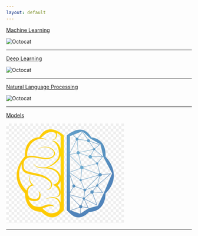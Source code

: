 ```yaml
---
layout: default
---
```


[Machine Learning](./MachineLearning.html)

![Octocat](https://github.githubassets.com/images/icons/emoji/octocat.png)

* * *

[Deep Learning](./DeepLearning.html)

![Octocat](https://github.githubassets.com/images/icons/emoji/octocat.png)

* * *

[Natural Language Processing](./NaturalLanguageProcessing.html)

![Octocat](https://github.githubassets.com/images/icons/emoji/octocat.png)

* * *
[Models](./Models.html)

![Models](./images/Models/MLmodels_2.png)


* * *
